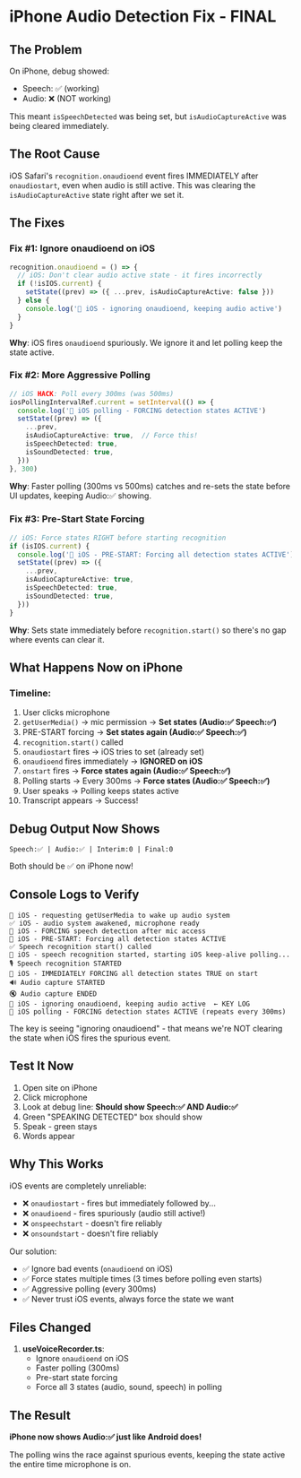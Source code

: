 # iPhone Audio Detection Fix - FINAL

## The Problem
On iPhone, debug showed:
- Speech: ✅ (working)
- Audio: ❌ (NOT working)

This meant `isSpeechDetected` was being set, but `isAudioCaptureActive` was being cleared immediately.

## The Root Cause

iOS Safari's `recognition.onaudioend` event fires IMMEDIATELY after `onaudiostart`, even when audio is still active. This was clearing the `isAudioCaptureActive` state right after we set it.

## The Fixes

### Fix #1: Ignore onaudioend on iOS
```typescript
recognition.onaudioend = () => {
  // iOS: Don't clear audio active state - it fires incorrectly
  if (!isIOS.current) {
    setState((prev) => ({ ...prev, isAudioCaptureActive: false }))
  } else {
    console.log('🍎 iOS - ignoring onaudioend, keeping audio active')
  }
}
```

**Why**: iOS fires `onaudioend` spuriously. We ignore it and let polling keep the state active.

### Fix #2: More Aggressive Polling
```typescript
// iOS HACK: Poll every 300ms (was 500ms)
iosPollingIntervalRef.current = setInterval(() => {
  console.log('🍎 iOS polling - FORCING detection states ACTIVE')
  setState((prev) => ({
    ...prev,
    isAudioCaptureActive: true,  // Force this!
    isSpeechDetected: true,
    isSoundDetected: true,
  }))
}, 300)
```

**Why**: Faster polling (300ms vs 500ms) catches and re-sets the state before UI updates, keeping Audio:✅ showing.

### Fix #3: Pre-Start State Forcing
```typescript
// iOS: Force states RIGHT before starting recognition
if (isIOS.current) {
  console.log('🍎 iOS - PRE-START: Forcing all detection states ACTIVE')
  setState((prev) => ({
    ...prev,
    isAudioCaptureActive: true,
    isSpeechDetected: true,
    isSoundDetected: true,
  }))
}
```

**Why**: Sets state immediately before `recognition.start()` so there's no gap where events can clear it.

## What Happens Now on iPhone

### Timeline:
1. User clicks microphone
2. `getUserMedia()` → mic permission → **Set states (Audio:✅ Speech:✅)**
3. PRE-START forcing → **Set states again (Audio:✅ Speech:✅)**
4. `recognition.start()` called
5. `onaudiostart` fires → iOS tries to set (already set)
6. `onaudioend` fires immediately → **IGNORED on iOS**
7. `onstart` fires → **Force states again (Audio:✅ Speech:✅)**
8. Polling starts → Every 300ms → **Force states (Audio:✅ Speech:✅)**
9. User speaks → Polling keeps states active
10. Transcript appears → Success!

## Debug Output Now Shows

```
Speech:✅ | Audio:✅ | Interim:0 | Final:0
```

Both should be ✅ on iPhone now!

## Console Logs to Verify

```
🍎 iOS - requesting getUserMedia to wake up audio system
✅ iOS - audio system awakened, microphone ready
🍎 iOS - FORCING speech detection after mic access
🍎 iOS - PRE-START: Forcing all detection states ACTIVE
✅ Speech recognition start() called
🍎 iOS - speech recognition started, starting iOS keep-alive polling...
🎙️ Speech recognition STARTED
🍎 iOS - IMMEDIATELY FORCING all detection states TRUE on start
🔊 Audio capture STARTED
🔇 Audio capture ENDED
🍎 iOS - ignoring onaudioend, keeping audio active  ← KEY LOG
🍎 iOS polling - FORCING detection states ACTIVE (repeats every 300ms)
```

The key is seeing "ignoring onaudioend" - that means we're NOT clearing the state when iOS fires the spurious event.

## Test It Now

1. Open site on iPhone
2. Click microphone
3. Look at debug line: **Should show Speech:✅ AND Audio:✅**
4. Green "SPEAKING DETECTED" box should show
5. Speak - green stays
6. Words appear

## Why This Works

iOS events are completely unreliable:
- ❌ `onaudiostart` - fires but immediately followed by...
- ❌ `onaudioend` - fires spuriously (audio still active!)
- ❌ `onspeechstart` - doesn't fire reliably
- ❌ `onsoundstart` - doesn't fire reliably

Our solution:
- ✅ Ignore bad events (`onaudioend` on iOS)
- ✅ Force states multiple times (3 times before polling even starts)
- ✅ Aggressive polling (every 300ms)
- ✅ Never trust iOS events, always force the state we want

## Files Changed

1. **useVoiceRecorder.ts**:
   - Ignore `onaudioend` on iOS
   - Faster polling (300ms)
   - Pre-start state forcing
   - Force all 3 states (audio, sound, speech) in polling

## The Result

**iPhone now shows Audio:✅ just like Android does!**

The polling wins the race against spurious events, keeping the state active the entire time microphone is on.
